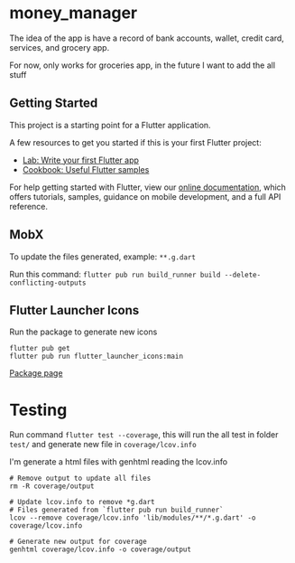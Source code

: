 # money_manager

The idea of the app is have a record of bank accounts, wallet, credit card, services, and grocery app.

For now, only works for groceries app, in the future I want to add the all stuff

## Getting Started

This project is a starting point for a Flutter application.

A few resources to get you started if this is your first Flutter project:

- [Lab: Write your first Flutter app](https://flutter.dev/docs/get-started/codelab)
- [Cookbook: Useful Flutter samples](https://flutter.dev/docs/cookbook)

For help getting started with Flutter, view our
[online documentation](https://flutter.dev/docs), which offers tutorials,
samples, guidance on mobile development, and a full API reference.

## MobX

To update the files generated, example: `**.g.dart`

Run this command: `flutter pub run build_runner build --delete-conflicting-outputs`

## Flutter Launcher Icons

Run the package to generate new icons
```
flutter pub get
flutter pub run flutter_launcher_icons:main
```

[Package page](https://pub.dev/packages/flutter_launcher_icons)

# Testing

Run command `flutter test --coverage`, this will run the all test in folder `test/` and generate new file in `coverage/lcov.info`

I'm generate a html files with genhtml reading the lcov.info

```
# Remove output to update all files
rm -R coverage/output

# Update lcov.info to remove *g.dart
# Files generated from `flutter pub run build_runner`
lcov --remove coverage/lcov.info 'lib/modules/**/*.g.dart' -o coverage/lcov.info

# Generate new output for coverage
genhtml coverage/lcov.info -o coverage/output
```
